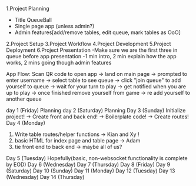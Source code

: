 1.Project Planning
  - Title QueueBall
  - Single page app (unless admin?)
  - Admin features[add/remove tables, edit queue, mark tables as OoO]
  
2.Project Setup
3.Project Workflow
4.Project Development
5.Project Deployment
6.Project Presentation
  -Make sure we are the first three in queue before app presentation
  -1 min intro, 2 min explain how the app works, 2 mins going though admin features


App Flow:
  Scan QR code to open app -> land on main page -> prompted to enter username 
  -> select table to see queue -> click "join queue" to add yourself to queue 
  -> wait for your turn to play -> get notified when you are up to play
  -> once finished remove yourself from game -> re add yourself to another queue



day 1 (Friday) Planning
day 2 (Saturday) Planning
Day 3 (Sunday) Initialize project! -> Create front and back end! -> Boilerplate code! -> Create routes!
Day 4 (Monday) 
 1. Write table routes/helper functions -> Kian and Xy !
 2. basic HTML for index page and table page -> Adam 
 3. tie front end to back end -> maybe all of us?
 
Day 5 (Tuesday) Hopefully(basic, non-websocket functionality is complete by EOD)
Day 6 (Wednesday)
Day 7 (Thursday)
Day 8 (Friday)
Day 9 (Saturday)
Day 10 (Sunday)
Day 11 (Monday)
Day 12 (Tuesday)
Day 13 (Wednesday)
Day 14 (Thursday)
 